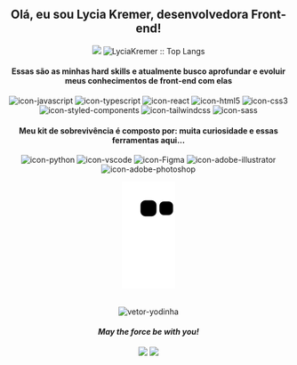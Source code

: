 <h2 align="center">Olá, eu sou Lycia Kremer, desenvolvedora Front-end!</h2>

<div align="center">
  <img height="180em" src="https://github-readme-stats.vercel.app/api?username=LyciaKremer&bg_color=000000&show_icons=true&title_color=fff&text_color=0a9396&border_color=0a9396&count_private=true&hide_border=false&icon_color=fff" />  

<img height="180em" src="https://github-readme-stats.vercel.app/api/top-langs/?username=LyciaKremer&bg_color=000000&title_color=fff&text_color=fff&border_color=0a9396&hide_border=false&icon_color=fff&layout=compact" alt="LyciaKremer :: Top Langs" />  
</div>

<h4 align="center">Essas são as minhas hard skills e atualmente busco aprofundar e evoluir meus conhecimentos de front-end com elas</h4>
  
<div align="Center">
  <img alt="icon-javascript" height="30" src="https://cdn.jsdelivr.net/gh/devicons/devicon/icons/javascript/javascript-original.svg" />
  <img alt="icon-typescript" height="30" src="https://cdn.jsdelivr.net/gh/devicons/devicon/icons/typescript/typescript-original.svg" />
  <img alt="icon-react" height="30"src="https://cdn.jsdelivr.net/gh/devicons/devicon/icons/react/react-original.svg" />
  <img alt="icon-html5" height="30" src="https://cdn.jsdelivr.net/gh/devicons/devicon/icons/html5/html5-original.svg" />
  <img alt="icon-css3" height="30" src="https://cdn.jsdelivr.net/gh/devicons/devicon/icons/css3/css3-original.svg" />
  <img alt="icon-styled-components" height="30" src="https://styled-components.com/logo.png" />
  <img alt="icon-tailwindcss" height="30" src="https://cdn.jsdelivr.net/gh/devicons/devicon/icons/tailwindcss/tailwindcss-plain.svg" />
  <img alt="icon-sass" height="30" src="https://cdn.jsdelivr.net/gh/devicons/devicon/icons/sass/sass-original.svg" />
</div>
  
<h4 align="center">Meu kit de sobrevivência é composto por: muita curiosidade e essas ferramentas aqui...</h4>

<div align="Center">
  <img alt="icon-python" height="30" src="https://cdn.jsdelivr.net/gh/devicons/devicon/icons/python/python-original.svg" />
  <img alt="icon-vscode" height="30" src="https://cdn.jsdelivr.net/gh/devicons/devicon/icons/vscode/vscode-original.svg" />
  <img alt="icon-Figma" height="30" src="https://cdn.jsdelivr.net/gh/devicons/devicon/icons/figma/figma-original.svg"/>
  <img alt="icon-adobe-illustrator" height="30" src="https://cdn.jsdelivr.net/gh/devicons/devicon/icons/illustrator/illustrator-line.svg" />
  <img alt="icon-adobe-photoshop" height="30" src="https://cdn.jsdelivr.net/gh/devicons/devicon/icons/photoshop/photoshop-line.svg" />
  
  ![Snake animation](https://github.com/LyciaKremer/LyciaKremer/blob/output/github-contribution-grid-snake.svg)
</div>

  ##

<div align="center">
  <img alt="vetor-yodinha" src="https://user-images.githubusercontent.com/32186405/137845535-0b2a0566-4595-4b14-8c88-d704f47b8f05.png" height="100" width="100"/>
  <h4 align="center"><i>May the force be with you!</i></h4>
</div>
  
<div align="center"> 
  <a alt="icon-gmail" href="mailto:lyciakremer@gmail.com"> <img src="https://img.shields.io/badge/-Gmail-%23333?style=for-the-badge&logo=gmail&logoColor=white" target="_blank"></a>
  <a alt="icon-linkedin" href="https://www.linkedin.com/in/lycia-kremer-02670b176/" target="_blank"><img src="https://img.shields.io/badge/-LinkedIn-%230077B5?style=for-the-badge&logo=linkedin&logoColor=white" target="_blank"></a> 
</div>
